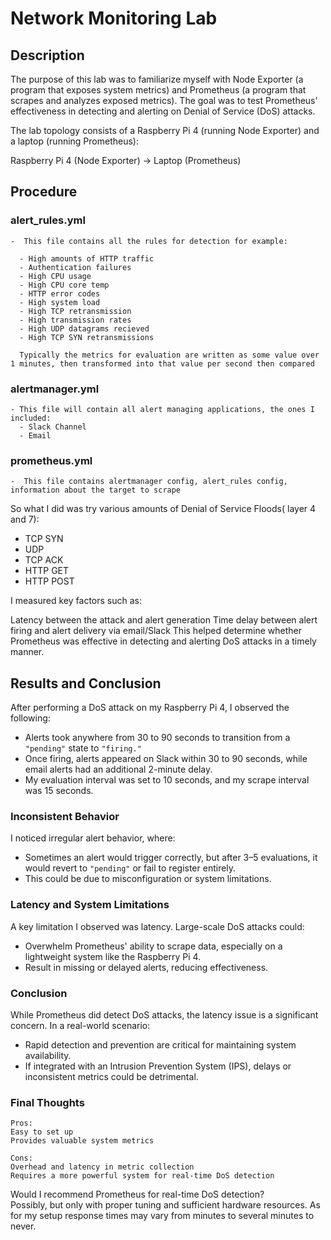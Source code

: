 # Network Monitoring Lab 

## Description 

The purpose of this lab was to familiarize myself with Node Exporter (a program that exposes system metrics) and Prometheus (a program that scrapes and analyzes exposed metrics). The goal was to test Prometheus' effectiveness in detecting and alerting on Denial of Service (DoS) attacks.

The lab topology consists of a Raspberry Pi 4 (running Node Exporter) and a laptop (running Prometheus):

Raspberry Pi 4 (Node Exporter) → Laptop (Prometheus)

## Procedure 

### alert_rules.yml 

    -  This file contains all the rules for detection for example: 
    
      - High amounts of HTTP traffic 
      - Authentication failures 
      - High CPU usage 
      - High CPU core temp 
      - HTTP error codes 
      - High system load
      - High TCP retransmission 
      - High transmission rates
      - High UDP datagrams recieved 
      - High TCP SYN retransmissions

      Typically the metrics for evaluation are written as some value over 1 minutes, then transformed into that value per second then compared
      
### alertmanager.yml

    - This file will contain all alert managing applications, the ones I included: 
      - Slack Channel 
      - Email
    
### prometheus.yml 

    -  This file contains alertmanager config, alert_rules config, information about the target to scrape 


So what I did was try various amounts of Denial of Service Floods( layer 4 and 7): 
  - TCP SYN
  - UDP
  - TCP ACK
  - HTTP GET
  - HTTP POST

I measured key factors such as:

Latency between the attack and alert generation
Time delay between alert firing and alert delivery via email/Slack
This helped determine whether Prometheus was effective in detecting and alerting DoS attacks in a timely manner.

## Results and Conclusion 


After performing a DoS attack on my Raspberry Pi 4, I observed the following:  

- Alerts took anywhere from 30 to 90 seconds to transition from a `"pending"` state to `"firing."`  
- Once firing, alerts appeared on Slack within 30 to 90 seconds, while email alerts had an additional 2-minute delay.  
- My evaluation interval was set to 10 seconds, and my scrape interval was 15 seconds.  

### Inconsistent Behavior 
I noticed irregular alert behavior, where:  
- Sometimes an alert would trigger correctly, but after 3–5 evaluations, it would revert to `"pending"` or fail to register entirely.  
- This could be due to misconfiguration or system limitations.  

### Latency and System Limitations  
A key limitation I observed was latency. Large-scale DoS attacks could:  
- Overwhelm Prometheus' ability to scrape data, especially on a lightweight system like the Raspberry Pi 4.  
- Result in missing or delayed alerts, reducing effectiveness.  

### Conclusion  
While Prometheus did detect DoS attacks, the latency issue is a significant concern. In a real-world scenario:  
- Rapid detection and prevention are critical for maintaining system availability.  
- If integrated with an Intrusion Prevention System (IPS), delays or inconsistent metrics could be detrimental.  

### Final Thoughts  
    Pros:  
    Easy to set up  
    Provides valuable system metrics  

    Cons:  
    Overhead and latency in metric collection  
    Requires a more powerful system for real-time DoS detection  

Would I recommend Prometheus for real-time DoS detection?  
Possibly, but only with proper tuning and sufficient hardware resources. As for my setup response times may vary from minutes to several minutes to never.   
